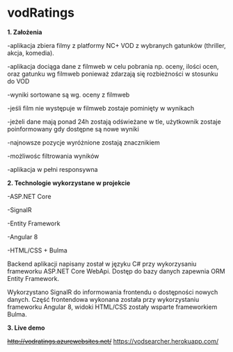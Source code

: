 # vodRatings

**1. Założenia**

-aplikacja zbiera filmy z platformy NC+ VOD z wybranych gatunków (thriller, akcja, komedia).

-aplikacja dociąga dane z filmweb w celu pobrania np. oceny, ilości ocen, oraz gatunku wg filmweb ponieważ zdarzają się rozbieżności w stosunku do VOD

-wyniki sortowane są wg. oceny z filmweb

-jeśli film nie występuje w filmweb zostaje pominięty w wynikach

-jeżeli dane mają ponad 24h zostają odświeżane w tle, użytkownik zostaje poinformowany gdy dostępne są nowe wyniki

-najnowsze pozycje wyróżnione zostają znacznikiem

-możliwośc filtrowania wyników

-aplikacja w pełni responsywna


**2. Technologie wykorzystane w projekcie**

-ASP.NET Core

-SignalR

-Entity Framework

-Angular 8

-HTML/CSS + Bulma


Backend aplikacji napisany został w języku C# przy wykorzysaniu frameworku ASP.NET Core WebApi. Dostęp do bazy danych zapewnia ORM Entity Framework. 

Wykorzystano SignalR do informowania frontendu o dostępności nowych danych. Część frontendowa wykonana została przy wykorzystaniu frameworku Angular 8, widoki HTML/CSS zostały wsparte frameworkiem Bulma.

**3. Live demo**

~~http://vodratings.azurewebsites.net/~~
https://vodsearcher.herokuapp.com/
